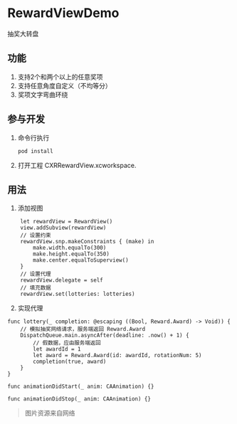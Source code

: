 # RewardViewDemo
抽奖大转盘
## 功能
1. 支持2个和两个以上的任意奖项
2. 支持任意角度自定义（不均等分）
3. 奖项文字弯曲环绕

## 参与开发

1. 命令行执行

   ```
   pod install
   ```
2. 打开工程 CXRRewardView.xcworkspace.

## 用法
1. 添加视图
  ```
      let rewardView = RewardView()
      view.addSubview(rewardView)
      // 设置约束
      rewardView.snp.makeConstraints { (make) in
          make.width.equalTo(300)
          make.height.equalTo(350)
          make.center.equalToSuperview()
      }
      // 设置代理
      rewardView.delegate = self
      // 填充数据
      rewardView.set(lotteries: lotteries)
  ```

2. 实现代理
  ```
  func lottery(_ completion: @escaping ((Bool, Reward.Award) -> Void)) {
      // 模拟抽奖网络请求，服务端返回 Reward.Award
      DispatchQueue.main.asyncAfter(deadline: .now() + 1) {
          // 假数据，应由服务端返回
          let awardId = 1
          let award = Reward.Award(id: awardId, rotationNum: 5)
          completion(true, award)
      }
  }

  func animationDidStart(_ anim: CAAnimation) {}

  func animationDidStop(_ anim: CAAnimation) {}
  ```
> 图片资源来自网络
